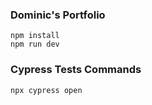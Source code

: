 ### Dominic's Portfolio
```
npm install
npm run dev
```

### Cypress Tests Commands
```
npx cypress open
```
